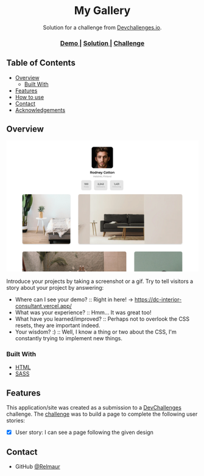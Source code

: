 <!-- Please update value in the {}  -->

<h1 align="center">My Gallery</h1>

<div align="center">
   Solution for a challenge from  <a href="http://devchallenges.io" target="_blank">Devchallenges.io</a>.
</div>

<div align="center">
  <h3>
    <a href="https://dc-gallery.vercel.app/">
      Demo
    </a>
    <span> | </span>
    <a href="https://github.com/Relmaur/DC-Gallery">
      Solution
    </a>
    <span> | </span>
    <a href="https://devchallenges.io/solutions/6kTH3DsEJ4VmuE1FFqev">
      Challenge
    </a>
  </h3>
</div>

<!-- TABLE OF CONTENTS -->

## Table of Contents

- [Overview](#overview)
  - [Built With](#built-with)
- [Features](#features)
- [How to use](#how-to-use)
- [Contact](#contact)
- [Acknowledgements](#acknowledgements)

<!-- OVERVIEW -->

## Overview

![screenshot](./screenshot.png)

Introduce your projects by taking a screenshot or a gif. Try to tell visitors a story about your project by answering:

- Where can I see your demo?
   :: Right in here! -> https://dc-interior-consultant.vercel.app/
- What was your experience?
   :: Hmm... It was great too!
- What have you learned/improved?
   :: Perhaps not to overlook the CSS resets, they are important indeed.
- Your wisdom? :)
   :: Well, I know a thing or two about the CSS, I'm constantly trying to implement new things.


### Built With

<!-- This section should list any major frameworks that you built your project using. Here are a few examples.-->

- [HTML](https://www.w3.org/html/)
- [SASS](https://sass-lang.com/)

## Features

<!-- List the features of your application or follow the template. Don't share the figma file here :) -->

This application/site was created as a submission to a [DevChallenges](https://devchallenges.io/challenges) challenge. The [challenge](https://devchallenges.io/challenges/TtUjDt19eIHxNQ4n5jps) was to build a page to complete the following user stories:

- [x] User story: I can see a page following the given design


## Contact

- GitHub [@Relmaur](https://github.com/Relmaur)
